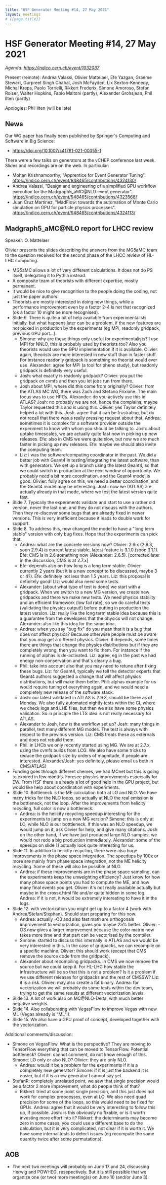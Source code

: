 ```yaml
---
title: "HSF Generator Meeting #14, 27 May 2021"
layout: meetings
# {{page.title}}
---
```

# HSF Generator Meeting #14, 27 May 2021

*Agenda: <https://indico.cern.ch/event/1032037>*

Present (remote): Andrea Valassi, Olivier Mattelaer, Efe Yazgan, Graeme Stewart, Gurpreet Singh Chahal, Josh McFayden, Lix Sexton-Kennedy, Michal Kreps, Paolo Torrielli, Rikkert Frederix, Simone Amoroso, Stefan Roiser, Walter Hopkins, Fabio Maltoni (partly), Alexander Grohsjean, Phil Ilten (partly)

Apologies: Phil Ilten (will be late)

## News

Our WG paper has finally been published by Springer's Computing and Software in Big Science: 
- <https://doi.org/10.1007/s41781-021-00055-1>

There were a few talks on generators at the vCHEP conference last week. Slides and recordings are on the web. In particular:
- Mohan Krishnamoorthy, "Apprentice for Event Generator Tuning". <https://indico.cern.ch/event/948465/contributions/4324130/>
- Andrea Valassi, "Design and engineering of a simpliﬁed GPU workﬂow execution for the Madgraph5_aMC@NLO event generator". <https://indico.cern.ch/event/948465/contributions/4323568/>
- Juan Cruz Martinez, "MadFlow: towards the automation of Monte Carlo simulation on GPU for particle physics processes". <https://indico.cern.ch/event/948465/contributions/4324113/>

## Madgraph5_aMC@NLO report for LHCC review 
Speaker: O. Mattelaer

Olivier presents the slides describing the answers from the MG5aMC team to the question received for the second phase of the LHCC review of HL-LHC computing.
- MG5aMC allows a lot of very different calculations. It does not do PS itself, delegating it to Pythia instead.
- A composite team of theorists with different expertise, mostly permanent.
- It would be nice to give recognition to the people doing the coding, not just the paper authors.
- Theorists are mostly interested in doing new things, while a performance improvement even by a factor 2-4 is not that recognized (ok a factor 10 might be more recognised).
- Slide 6. There is quite a bit of help available from experimentalists initially, but what happens later can be a problem, if the new features are not picked in production by the experiments (eg MPI, readonly gridpack, previous GPU port...).
    - Simone: why are these things only useful for experimentalists? I use MPI for NNLO, this is probably used by theorists too? Also you theorists would use the GPU implementation if it is available. Olivier: again, theorists are more interested in new stuff than in faster stuff. For instance readonly gridpack is something no theorist would ever use. Alexander: agree for MPI (a tool for pheno study), but readonly gridpack is definitely very useful.
    - Josh: what exactly is readonly gridpack? Olivier: you put the gridpack on cvmfs and then you let jobs run from there.
    - Josh about MPI, where did this come from originally? Olivier: from the ATLAS MC WG, there was Zach and Stefano Frixione. The main focus was to use HPCs. Alexander: do you actively use this in ATLAS? Josh: no probably we are not, hence the complains; maybe Taylor requested this and is using this. Olivier: yes Taylor definitely helped a lot with this. Josh: agree that it can be frustrating, but do not recall that there was a really pressing request about that. Andrea: sometimes it is complex for a software provider outside the experiment to know with whom you should be talking to. Josh: about uptake timescales, we are actually quite fast now in picking up new releases. Efe: also in CMS we were quite slow, but now we are much faster in picking up new releases. Efe: maybe we should also invite the computing team.
    - Liz: I was the software/computing coordinator in the past. We did a better job with Geant4 in testing/integrating the latest software, than with generators. We set up a branch using the latest Geant4, so that we could switch in production at the next window of opportunity. We probably need a bit more coordination, and the Geant4 model is good. Olivier: fully agree on this, we need a better coordination, and the Geant4 model may be interesting. Josh: now we (ATLAS) are actually already in that mode, where we test the latest version quite fast.
- Slide 7. Typically the experiments validate and start to use a rather old version, never the last one, and they do not discuss with the authors. Then they re-discover some bugs that are already fixed in newer versions. This is very inefficient because it leads to double work for support.
- Slide 8. To address this, now changed the model to have a "long term stable" version with only bug fixes. Hope that the experiments can pick that.
    - Andrea: what are the concrete versions now? Olivier: 2.9.x (2.9.3, soon 2.9.4) is current latest stable, latest feature is 3.1.0 (soon 3.1.1). Efe: CMS is in 2.6 something now (Alexander: 2.6.5). [corrected later in the discussion, CMS is at 2.7.x]
    - Efe: depends also on how long is a long term stable. Olivier: currently 2 years (but it is a new concept to be discussed, maybe 3 or 4?). Efe: definitely not less than 1.5 years. Liz: this proposal is definitely good! LIz: would also need some tests.
    - Alexander: [about what type of test is done] we start with a gridpack. When we switch to a new MG version, we create new gridpacks and there we make new tests. We need physics stability and an efficient framework (low fail rate),  so we do careful tests (validating the physics output!) before putting in production the latest version. Liz: really like the long term stable idea because this is a guarantee from the developers that the physics will not change. Alexander: also like this idea for the same idea.
    - Andrea: when you say "bug fix" do you mean that it is a bug that does not affect physics? Because otherwise people must be aware that you may get a different physics. Olivier: it depends, some times there are things that change the physics distributions but if they are completely wrong, then you want to fix them. For instance if the running of alphas is de-activated. Liz: agree, eg in the past we had energy non-conservation and that's clearly a bug. 
    - Phil: take into account also that you may need to retune after fixing these bugs. Liz: for Geant4, typically we tell the detector experts that Geant4 authors suggested a change that will affect physics distributions, but will make them better. Phil: alphas example for us would require tuning of everything again, and we would need a completely new release of the software stack.
    - Josh: our latest validated in ATLAS is 2.9.3, should be there as of Monday. We also fully automated nightly tests within the CI, where we check logs and LHE files, but then we also have some physics validation. So in principle the LTS idea is not really necessary for ATLAS.
    - Alexander to Josh, how is the workflow set up? Josh: many things in parallel, test many different MG modes. The test is always with respect to the previous version. Liz: CMS treats these as externals and does not rebuild them.
    - Phil: in LHCb we only recently started using MG. We are at 2.7.x, using the cvmfs builds from LCG. We also have some tricks to reduce the gridpack size by orders of magnitude, if people are interested. Alexander/Josh: yes definitely, please email us both in CMS/ATLAS!
- Funding goes through different chemes, we had MCnet but this is going to  expired in few months. Foresee physics improvements especially for EW. From HSF there is already a lot of good help in the GPU project, but would like help about coordination with experiments.
- Slide 10. Bottleneck is the ME calculation both at LO and NLO. We have many tricks for the NLO loops, so actually at NLO the real emission is the bottleneck, not the loop. After the improvements from helicity recycling, full color is now a bottleneck.
    - Andrea: is the helicity recycling speedup interesting for the experiments to jump on a new MG version? Simone: this is only at LO, while NLO is our botttleneck. If this was an NLO speedup, we would jump on it, ask Olivier for help, and give many citations. Josh: on the other hand, if we have just produced large NLO samples, we would not redo a big production immediately. Alexander: some of the speeups on slide 11 actually look quite interesting for us.
- Slide 11. In addition to helicity recycling, there were also huge improvements in the phase space integration. The speedups by 100x or more are mainly from phase space integration, not the ME helicity recycling. Some of these will also be possible at NLO.
    - Andrea: if these improvements are in the phase space sampling, can the experiments keep the unweighting efficiency? Just know for how many phase space points you had to compute the ME, and how many final events you get. Olivier: it's not really available actually but maybe in the crossx.html file and/or quite hidden in some log. Andrea: if it is not, it would be extremely interesting to have it in the logs.
- Slide 12: with vectorization you might get up to a factor 4 (work with Andrea/Stefan/Stephan). Should start preparing for this now.
    - Andrea: actually -O3 and also fast math are orthogonals improvement to vectorization, gives you maybe 25% better. Olivier: -O3 now gives a larger improvement because the color matrix now takes more time and that part can be vectorised by the compiler.
    - Simone: started to discuss this internally in ATLAS and we would be very interested in this. In the case of gridpacks, we can recompile on a specific machine. Olivier: this should work (except that CMS remove the source code from the gridpack).
    - Alexander about recompiling gridpacks. In CMS we now remove the source but we could keep it. For HL-LHC how stable the infrastructure will be so that this is not a problem? Is it a problem if we use different releases for gridpacks and the rest of CMSSW? Liz: it is a risk. Olivier: may also create a fat binary. Andrea: for vectorization we will probably do some tests within the dev team, trying to get the same results at different vectorization levels.
- Slide 13. A lot of work also on MC@NLO-Delta, with much better negative weights.
- Slide 14. Also collaborating with VegasFlow to improve Vegas with new ML (Vegas already is "ML"!).
- Slide 15. We also have a GPU proof of concept, developed together with the vectorization.

Additional comments/discussion:
- Simone on VegasFlow. What is the perspective? They are moving to TensorFlow everything that can be moved to TensorFlow. Potential bottleneck? Olivier: cannot comment, do not know enough of this. Simone: LO only or also NLO? Olivier: they are only NLO.
    - Andrea: would it be a problem for the experiments if it is a completely new generator? Simone: if it is just the backend it is easier, but if it is a new generator I cannot say yet.
- StefanR: completely unrelated point, we saw that single precision would be a factor 2 more improvement, what do people think of that?
    - Rikkert: tried at some point single precision, and this just does not work for complex preocesses, even at LO. We also need quad precision for some of the loops, so this would need to be fixed for GPUs. Andrea: agree that it would be very interesting to follow this up, if possible. Josh: is this obviously no fixable, or is it worth investing more effort into it? Rikkert: the determinants may become zero in some cases, you could use a different base to do the calculation, but it is very complicated, not clear if it is worth it. We have some internal tests to detect issues (eg recompute the same quantity twice after some permutations). 

## AOB

- The next two meetings will probably on June 17 and 24, discussing Herwig and POWHEG, resepectively. But it is still possible that we organize one (or two) more meeting(s) on June 10 (and/or June 3).
